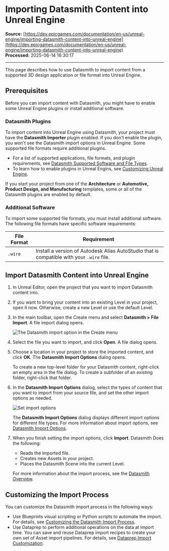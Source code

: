# Importing Datasmith Content into Unreal Engine

**Source:** [https://dev.epicgames.com/documentation/en-us/unreal-engine/importing-datasmith-content-into-unreal-engine](https://dev.epicgames.com/documentation/en-us/unreal-engine/importing-datasmith-content-into-unreal-engine)  
**Processed:** 2025-06-14 16:30:17

---

This page describes how to use Datasmith to import content from a supported 3D design application or file format into Unreal Engine.

## Prerequisites

Before you can import content with Datasmith, you might have to enable some Unreal Engine plugins or install additional software.

### Datasmith Plugins

To import content into Unreal Engine using Datasmith, your project must have the **Datasmith Importer** plugin enabled. If you don't enable the plugin, you won't see the Datasmith import options in Unreal Engine. Some supported file formats require additional plugins.

-   For a list of supported applications, file formats, and plugin requirements, see [Datasmith Supported Software and File Types](/documentation/en-us/unreal-engine/datasmith-supported-software-and-file-types).
-   To learn how to enable plugins in Unreal Engins, see [Customizing Unreal Engine](/documentation/en-us/unreal-engine/customizing-unreal-engine).

If you start your project from one of the **Architecture** or **Automotive, Product Design, and Manufacturing** templates, some or all of the Datasmith plugins are enabled by default.

### Additional Software

To import some supported file formats, you must install additional software. The following file formats have specific software requirements:

| File Format | Requirement |
| --- | --- |
| `.wire` | Install a version of Autodesk Alias AutoStudio that is compatible with your `.wire` file. |

## Import Datasmith Content into Unreal Engine

1.  In Unreal Editor, open the project that you want to import Datasmith content into.
    
2.  If you want to bring your content into an existing Level in your project, open it now. Otherwise, create a new Level or use the default Level.
    
3.  In the main toolbar, open the Create menu and select **Datasmith > File Import**. A file import dialog opens.
    
    ![The Datasmith import option in the Create menu](https://d1iv7db44yhgxn.cloudfront.net/documentation/images/1fc57557-b1c2-4611-9dce-2701624d7bfd/datasmith-import-menu.png "The Datasmith import option in the Create menu")
4.  Select the file you want to import, and click **Open**. A file dialog opens.
    
5.  Choose a location in your project to store the imported content, and click **OK**. The **Datasmith Import Options** dialog opens.
    
    To create a new top-level folder for your Datasmith content, right-click an empty area in the file dialog. To create a subfolder of an existing folder, right-click that folder.
    
6.  In the **Datasmith Import Options** dialog, select the types of content that you want to import from your source file, and set the other import options as needed.
    
    ![Set import options](https://d1iv7db44yhgxn.cloudfront.net/documentation/images/0b85e645-e4fb-4d62-80c4-c09960dce9ae/unrealdsimportoptions-1.png "Set import options")
    
    The **Datasmith Import Options** dialog displays different import options for different file types. For more information about import options, see [Datasmith Import Options](/documentation/en-us/unreal-engine/datasmith-import-options-in-unreal-engine).
    
7.  When you finish setting the import options, click **Import**. Datasmith Does the following:
    
    -   Reads the imported file.
    -   Creates new Assets in your project.
    -   Places the Datasmith Scene into the current Level.
    
    For more information about the import process, see the [Datasmith Overview](/documentation/en-us/unreal-engine/datasmith-plugins-overview).
    

## Customizing the Import Process

You can customize the Datasmith import process in the following ways:

-   Use Blueprints visual scripting or Python scripts to automate the import. For details, see [Customizing the Datasmith Import Process](/documentation/en-us/unreal-engine/customizing-the-datasmith-import-process-in-unreal-engine).
-   Use Dataprep to perform additional operations on the data at import time. You can save and reuse Dataprep import recipes to create your own set of Asset import pipelines. For details, see [Dataprep Import Customization](/documentation/en-us/unreal-engine/dataprep-import-customization-in-unreal-engine).